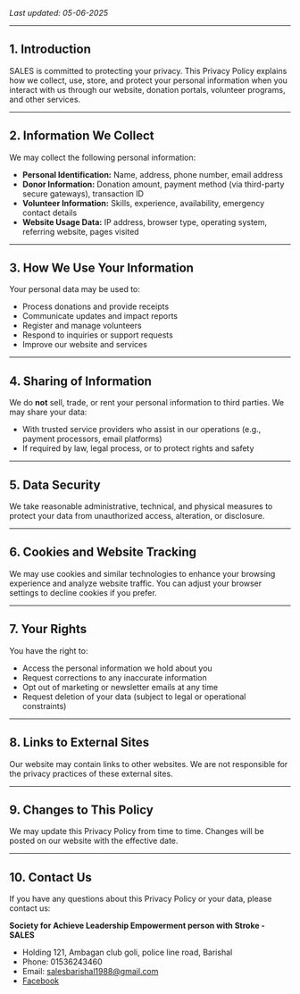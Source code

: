 
_Last updated: 05-06-2025_

---

## 1. Introduction

SALES is committed to protecting your privacy. This Privacy Policy explains how we collect, use, store, and protect your personal information when you interact with us through our website, donation portals, volunteer programs, and other services.

---

## 2. Information We Collect

We may collect the following personal information:

- **Personal Identification:** Name, address, phone number, email address
- **Donor Information:** Donation amount, payment method (via third-party secure gateways), transaction ID
- **Volunteer Information:** Skills, experience, availability, emergency contact details
- **Website Usage Data:** IP address, browser type, operating system, referring website, pages visited

---

## 3. How We Use Your Information

Your personal data may be used to:

- Process donations and provide receipts
- Communicate updates and impact reports
- Register and manage volunteers
- Respond to inquiries or support requests
- Improve our website and services

---

## 4. Sharing of Information

We do **not** sell, trade, or rent your personal information to third parties. We may share your data:

- With trusted service providers who assist in our operations (e.g., payment processors, email platforms)
- If required by law, legal process, or to protect rights and safety

---

## 5. Data Security

We take reasonable administrative, technical, and physical measures to protect your data from unauthorized access, alteration, or disclosure.

---

## 6. Cookies and Website Tracking

We may use cookies and similar technologies to enhance your browsing experience and analyze website traffic. You can adjust your browser settings to decline cookies if you prefer.

---

## 7. Your Rights

You have the right to:

- Access the personal information we hold about you
- Request corrections to any inaccurate information
- Opt out of marketing or newsletter emails at any time
- Request deletion of your data (subject to legal or operational constraints)

---

## 8. Links to External Sites

Our website may contain links to other websites. We are not responsible for the privacy practices of these external sites.

---

## 9. Changes to This Policy

We may update this Privacy Policy from time to time. Changes will be posted on our website with the effective date.

---

## 10. Contact Us

If you have any questions about this Privacy Policy or your data, please contact us:

**Society for Achieve Leadership Empowerment person with Stroke - SALES**  
- Holding 121, Ambagan club goli, police line road, Barishal  
- Phone: 01536243460  
- Email: salesbarishal1988@gmail.com  
- [Facebook](https://www.facebook.com/profile.php?id=61574923051551)
